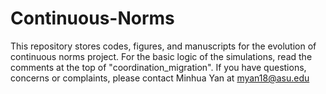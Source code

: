 # Continuous-Norms
This repository stores codes, figures, and manuscripts for the evolution of continuous norms project.
For the basic logic of the simulations, read the comments at the top of "coordination_migration".
If you have questions, concerns or complaints, please contact Minhua Yan at myan18@asu.edu
